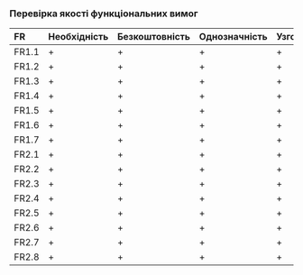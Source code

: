 ### Перевірка якості функціональних вимог


|FR| Необхідність | Безкоштовність | Однозначність | Узгодженість  | Завершеність  | Атомарність  | Здійсненність  | Відстежуваність  |  Перевіряємість  |
|:-     |:-      |:-     |:-      |:-     |:-      |:-     |:-      |:-     |:-      |
| FR1.1 |  +   |  +   |  +  |  +   |  +  |  +   |  +   |   +   |    +   |   +  |
| FR1.2 |  +   |  +   |  +  |  +   |  +  |  +   |  +   |   +   |    +   |   +  |
|FR1.3 |  +   |  +   |  +  |  +   |  +  |  +   |  +   |   +   |    +   |   +  |
|FR1.4 |  +   |  +   |  +  |  +   |  +  |  +   |  +   |   +   |    +   |   +  |
|FR1.5 |  +   |  +   |  +  |  +   |  +  |  +   |  +   |   +   |    +   |   +  |
|FR1.6 |  +   |  +   |  +  |  +   |  +  |  +   |  +   |   +   |    +   |   +  |
|FR1.7 |  +   |  +   |  +  |  +   |  +  |  +   |  +   |   +   |    +   |   +  |
|FR2.1 |  +   |  +   |  +  |  +   |  +  |  +   |  +   |   +   |    +   |   +  |
|FR2.2 |  +   |  +   |  +  |  +   |  +  |  +   |  +   |   +   |    +   |   +  |
|FR2.3 |  +   |  +   |  +  |  +   |  +  |  +   |  +   |   +   |    +   |   +  |
|FR2.4 |  +   |  +   |  +  |  +   |  +  |  +   |  +   |   +   |    +   |   +  |
|FR2.5 |  +   |  +   |  +  |  +   |  +  |  +   |  +   |   +   |    +   |   +  |
|FR2.6 |  +   |  +   |  +  |  +   |  +  |  +   |  +   |   +   |    +   |   +  |
|FR2.7 |  +   |  +   |  +  |  +   |  +  |  +   |  +   |   +   |    +   |   +  |
|FR2.8 |  +   |  +   |  +  |  +   |  +  |  +   |  +   |   +   |    +   |   +  |
